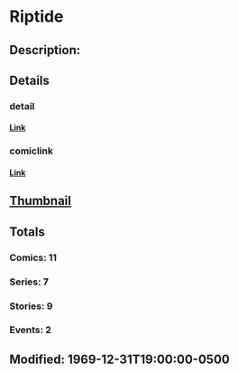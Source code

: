 # Riptide
## Description: 
## Details
### detail
#### [Link](http://marvel.com/characters/1935/riptide?utm_campaign=apiRef&utm_source=225578a89fc76f3d20fbffda5d17a88d)
### comiclink
#### [Link](http://marvel.com/comics/characters/1009543/riptide?utm_campaign=apiRef&utm_source=225578a89fc76f3d20fbffda5d17a88d)
## [Thumbnail](http://i.annihil.us/u/prod/marvel/i/mg/b/40/image_not_available.jpg)
## Totals
### Comics: 11
### Series: 7
### Stories: 9
### Events: 2
## Modified: 1969-12-31T19:00:00-0500